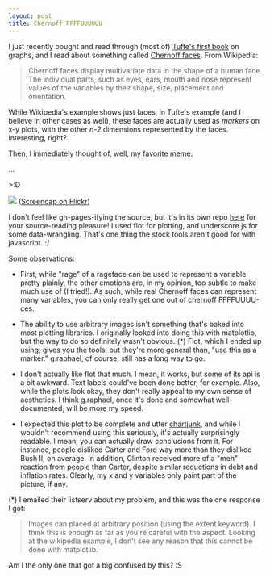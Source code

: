```yaml
---
layout: post
title: Chernoff FFFFUUUUUU
---
```


I just recently bought and read through (most of) [Tufte's first book](http://www.edwardtufte.com/tufte/books_vdqi) on graphs, and I read about something called [Chernoff faces](http://en.wikipedia.org/wiki/Chernoff_face). From Wikipedia:

> Chernoff faces display multivariate data in the shape of a human face. The individual parts, such as eyes, ears, mouth and nose represent values of the variables by their shape, size, placement and orientation.

While Wikipedia's example shows just faces, in Tufte's example (and I believe in other cases as well), these faces are actually used as *markers* on x-y plots, with the other *n-2* dimensions represented by the faces. Interesting, right?

Then, I immediately thought of, well, my [favorite meme](http://tinypic.com/view.php?pic=2dcd74j&s=3).

...

\>:D

![](http://farm5.static.flickr.com/4110/4971598443_bf0fbf50b4_b.jpg)
([Screencap on Flickr](http://www.flickr.com/photos/jesusabdullah/4971598443/))

I don't feel like gh-pages-ifying the source, but it's in its own repo [here](http://github.com/jesusabdullah/chernoff-ffffuuuuuu) for your source-reading pleasure! I used flot for plotting, and underscore.js for some data-wrangling. That's one thing the stock tools aren't good for with javascript. :/

Some observations:

* First, while "rage" of a rageface can be used to represent a variable pretty plainly, the other emotions are, in my opinion, too subtle to make much use of (I tried!). As such, while real Chernoff faces can represent many variables, you can only really get one out of chernoff FFFFUUUU-ces.

* The ability to use arbitrary images isn't something that's baked into most plotting libraries. I originally looked into doing this with matplotlib, but the way to do so definitely wasn't obvious. (*) Flot, which I ended up using, gives you the tools, but they're more general than, "use this as a marker." g.raphael, of course, still has a long way to go.

* I don't actually like flot that much. I mean, it works, but some of its api is a bit awkward. Text labels could've been done better, for example. Also, while the plots look okay, they don't really appeal to my own sense of aesthetics. I think g.raphael, once it's done and somewhat well-documented, will be more my speed.

* I expected this plot to be complete and utter [chartjunk](http://en.wikipedia.org/wiki/Chartjunk), and while I wouldn't recommend using this seriously, it's actually surprisingly readable. I mean, you can actually draw conclusions from it. For instance, people disliked Carter and Ford way more than they disliked Bush II, on average. In addition, Clinton received more of a "meh" reaction from people than Carter, despite similar reductions in debt and inflation rates. Clearly, my x and y variables only paint part of the picture, if any.


(*) I emailed their listserv about my problem, and this was the one response I got:

> Images can placed at arbitrary position (using the extent keyword).
> I think this is enough as far as you're careful with the aspect.
> Looking at the wikipedia example, I don't see any reason that this
> cannot be done with matplotlib.

Am I the only one that got a big confused by this? :S
